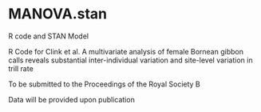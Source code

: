 # MANOVA.stan
R code and STAN Model 

R Code for Clink et al. A multivariate analysis of female Bornean gibbon calls reveals substantial inter-individual variation and site-level variation in trill rate 

To be submitted to the Proceedings of the Royal Society B

Data will be provided upon publication

